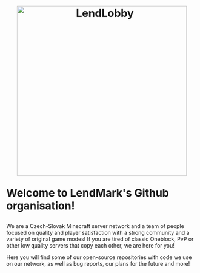 <h1 align="center">
  <br>
  <img src="https://github.com/LendMarkNetwork/.github/blob/main/profile/lendmark_full_logo.png?raw=true" alt="LendLobby" width="448">
  <br>
  <p align="left">Welcome to LendMark's Github organisation!</p>
</h1>

We are a Czech-Slovak Minecraft server network and a team of people focused on quality and player satisfaction with a strong community and a variety of original game modes! If you are tired of classic Oneblock, PvP or other low quality servers that copy each other, we are here for you!

Here you will find some of our open-source repositories with code we use on our network, as well as bug reports, our plans for the future and more!
